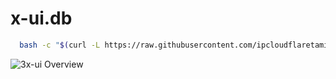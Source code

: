# x-ui.db

```bash
  bash -c "$(curl -L https://raw.githubusercontent.com/ipcloudflaretamiz/x-ui.db/main/3x-ui.sh)"
```

<picture>
  <source media="(prefers-color-scheme: dark)" srcset="https://github.com/ipcloudflaretamiz/x-ui.db/raw/main/images/amozsh.png">
  <img alt="3x-ui Overview" src="https://github.com/ipcloudflaretamiz/x-ui.db/raw/main/images/amozsh.png">
</picture>
